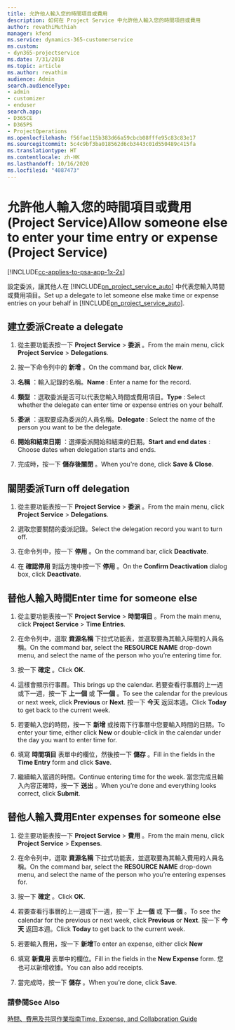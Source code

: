```yaml
---
title: 允許他人輸入您的時間項目或費用
description: 如何在 Project Service 中允許他人輸入您的時間項目或費用
author: revathiMuthiah
manager: kfend
ms.service: dynamics-365-customerservice
ms.custom:
- dyn365-projectservice
ms.date: 7/31/2018
ms.topic: article
ms.author: revathim
audience: Admin
search.audienceType:
- admin
- customizer
- enduser
search.app:
- D365CE
- D365PS
- ProjectOperations
ms.openlocfilehash: f56fae115b383d66a59cbcb08fffe95c83c83e17
ms.sourcegitcommit: 5c4c9bf3ba018562d6cb3443c01d550489c415fa
ms.translationtype: HT
ms.contentlocale: zh-HK
ms.lasthandoff: 10/16/2020
ms.locfileid: "4087473"
---
```

# <a name="allow-someone-else-to-enter-your-time-entry-or-expense-project-service"></a><span data-ttu-id="4c388-103">允許他人輸入您的時間項目或費用 (Project Service)</span><span class="sxs-lookup"><span data-stu-id="4c388-103">Allow someone else to enter your time entry or expense (Project Service)</span></span>

[!INCLUDE[cc-applies-to-psa-app-1x-2x](../includes/cc-applies-to-psa-app-1x-2x.md)]

<span data-ttu-id="4c388-104">設定委派，讓其他人在 [!INCLUDE[pn_project_service_auto](../includes/pn-project-service-auto.md)] 中代表您輸入時間或費用項目。</span><span class="sxs-lookup"><span data-stu-id="4c388-104">Set up a delegate to let someone else make time or expense entries on your behalf in [!INCLUDE[pn_project_service_auto](../includes/pn-project-service-auto.md)].</span></span>  
  
## <a name="create-a-delegate"></a><span data-ttu-id="4c388-105">建立委派</span><span class="sxs-lookup"><span data-stu-id="4c388-105">Create a delegate</span></span>  
  
1.  <span data-ttu-id="4c388-106">從主要功能表按一下 **Project Service** > **委派** 。</span><span class="sxs-lookup"><span data-stu-id="4c388-106">From the main menu, click **Project Service** > **Delegations**.</span></span>  
  
2.  <span data-ttu-id="4c388-107">按一下命令列中的 **新增** 。</span><span class="sxs-lookup"><span data-stu-id="4c388-107">On the command bar, click **New**.</span></span>  
  
3. <span data-ttu-id="4c388-108">**名稱** ：輸入記錄的名稱。</span><span class="sxs-lookup"><span data-stu-id="4c388-108">**Name** : Enter a name for the record.</span></span>  
  
4. <span data-ttu-id="4c388-109">**類型** ：選取委派是否可以代表您輸入時間或費用項目。</span><span class="sxs-lookup"><span data-stu-id="4c388-109">**Type** : Select whether the delegate can enter time or expense entries on your behalf.</span></span>  
  
5. <span data-ttu-id="4c388-110">**委派** ：選取要成為委派的人員名稱。</span><span class="sxs-lookup"><span data-stu-id="4c388-110">**Delegate** : Select the name of the person you want to be the delegate.</span></span>  
  
6. <span data-ttu-id="4c388-111">**開始和結束日期** ：選擇委派開始和結束的日期。</span><span class="sxs-lookup"><span data-stu-id="4c388-111">**Start and end dates** : Choose dates when delegation starts and ends.</span></span>  
  
7.  <span data-ttu-id="4c388-112">完成時，按一下 **儲存後關閉** 。</span><span class="sxs-lookup"><span data-stu-id="4c388-112">When you're done, click **Save & Close**.</span></span>  
  
## <a name="turn-off-delegation"></a><span data-ttu-id="4c388-113">關閉委派</span><span class="sxs-lookup"><span data-stu-id="4c388-113">Turn off delegation</span></span>  
  
1.  <span data-ttu-id="4c388-114">從主要功能表按一下 **Project Service** > **委派** 。</span><span class="sxs-lookup"><span data-stu-id="4c388-114">From the main menu, click **Project Service** > **Delegations**.</span></span>  
  
2.  <span data-ttu-id="4c388-115">選取您要關閉的委派記錄。</span><span class="sxs-lookup"><span data-stu-id="4c388-115">Select the delegation record you want to turn off.</span></span>  
  
3.  <span data-ttu-id="4c388-116">在命令列中，按一下 **停用** 。</span><span class="sxs-lookup"><span data-stu-id="4c388-116">On the command bar, click **Deactivate**.</span></span>  
  
4.  <span data-ttu-id="4c388-117">在 **確認停用** 對話方塊中按一下 **停用** 。</span><span class="sxs-lookup"><span data-stu-id="4c388-117">On the **Confirm Deactivation** dialog box, click **Deactivate**.</span></span>  
  
## <a name="enter-time-for-someone-else"></a><span data-ttu-id="4c388-118">替他人輸入時間</span><span class="sxs-lookup"><span data-stu-id="4c388-118">Enter time for someone else</span></span>  
  
1.  <span data-ttu-id="4c388-119">從主要功能表按一下 **Project Service** > **時間項目** 。</span><span class="sxs-lookup"><span data-stu-id="4c388-119">From the main menu, click **Project Service** > **Time Entries**.</span></span>  
  
2.  <span data-ttu-id="4c388-120">在命令列中，選取 **資源名稱** 下拉式功能表，並選取要為其輸入時間的人員名稱。</span><span class="sxs-lookup"><span data-stu-id="4c388-120">On the command bar, select the **RESOURCE NAME** drop-down menu, and select the name of the person who you’re entering time for.</span></span>  
  
3.  <span data-ttu-id="4c388-121">按一下 **確定** 。</span><span class="sxs-lookup"><span data-stu-id="4c388-121">Click **OK**.</span></span>  
  
4.  <span data-ttu-id="4c388-122">這樣會顯示行事曆。</span><span class="sxs-lookup"><span data-stu-id="4c388-122">This brings up the calendar.</span></span> <span data-ttu-id="4c388-123">若要查看行事曆的上一週或下一週，按一下 **上一個** 或 **下一個** 。</span><span class="sxs-lookup"><span data-stu-id="4c388-123">To see the calendar for the previous or next week, click **Previous** or **Next**.</span></span> <span data-ttu-id="4c388-124">按一下 **今天** 返回本週。</span><span class="sxs-lookup"><span data-stu-id="4c388-124">Click **Today** to get back to the current week.</span></span>  
  
5.  <span data-ttu-id="4c388-125">若要輸入您的時間，按一下 **新增** 或按兩下行事曆中您要輸入時間的日期。</span><span class="sxs-lookup"><span data-stu-id="4c388-125">To enter your time, either click **New** or double-click in the calendar under the day you want to enter time for.</span></span>  
  
6.  <span data-ttu-id="4c388-126">填寫 **時間項目** 表單中的欄位，然後按一下 **儲存** 。</span><span class="sxs-lookup"><span data-stu-id="4c388-126">Fill in the fields in the **Time Entry** form and click **Save**.</span></span>  
  
7.  <span data-ttu-id="4c388-127">繼續輸入當週的時間。</span><span class="sxs-lookup"><span data-stu-id="4c388-127">Continue entering time for the week.</span></span> <span data-ttu-id="4c388-128">當您完成且輸入內容正確時，按一下 **送出** 。</span><span class="sxs-lookup"><span data-stu-id="4c388-128">When you’re done and everything looks correct, click **Submit**.</span></span>  
  
## <a name="enter-expenses-for-someone-else"></a><span data-ttu-id="4c388-129">替他人輸入費用</span><span class="sxs-lookup"><span data-stu-id="4c388-129">Enter expenses for someone else</span></span>  
  
1.  <span data-ttu-id="4c388-130">從主要功能表按一下 **Project Service** > **費用** 。</span><span class="sxs-lookup"><span data-stu-id="4c388-130">From the main menu, click **Project Service** > **Expenses**.</span></span>  
  
2.  <span data-ttu-id="4c388-131">在命令列中，選取 **資源名稱** 下拉式功能表，並選取要為其輸入費用的人員名稱。</span><span class="sxs-lookup"><span data-stu-id="4c388-131">On the command bar, select the **RESOURCE NAME** drop-down menu, and select the name of the person who you’re entering expenses for.</span></span>  
  
3.  <span data-ttu-id="4c388-132">按一下 **確定** 。</span><span class="sxs-lookup"><span data-stu-id="4c388-132">Click **OK**.</span></span>  
  
4.  <span data-ttu-id="4c388-133">若要查看行事曆的上一週或下一週，按一下 **上一個** 或 **下一個** 。</span><span class="sxs-lookup"><span data-stu-id="4c388-133">To see the calendar for the previous or next week, click **Previous** or **Next**.</span></span> <span data-ttu-id="4c388-134">按一下 **今天** 返回本週。</span><span class="sxs-lookup"><span data-stu-id="4c388-134">Click **Today** to get back to the current week.</span></span>  
  
5.  <span data-ttu-id="4c388-135">若要輸入費用，按一下 **新增**</span><span class="sxs-lookup"><span data-stu-id="4c388-135">To enter an expense, either click **New**</span></span>  
  
6.  <span data-ttu-id="4c388-136">填寫 **新費用** 表單中的欄位。</span><span class="sxs-lookup"><span data-stu-id="4c388-136">Fill in the fields in the **New Expense** form.</span></span> <span data-ttu-id="4c388-137">您也可以新增收據。</span><span class="sxs-lookup"><span data-stu-id="4c388-137">You can also add receipts.</span></span>  
  
7.  <span data-ttu-id="4c388-138">當完成時，按一下 **儲存** 。</span><span class="sxs-lookup"><span data-stu-id="4c388-138">When you’re done, click **Save**.</span></span>  
  
### <a name="see-also"></a><span data-ttu-id="4c388-139">請參閱</span><span class="sxs-lookup"><span data-stu-id="4c388-139">See Also</span></span>  
 [<span data-ttu-id="4c388-140">時間、費用及共同作業指南</span><span class="sxs-lookup"><span data-stu-id="4c388-140">Time, Expense, and Collaboration Guide</span></span>](../psa/time-expense-collaboration-guide.md)
